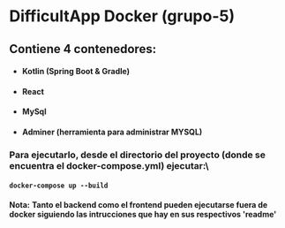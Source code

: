 # DifficultApp Docker (grupo-5)

## Contiene 4 contenedores:
- #### Kotlin (Spring Boot & Gradle)
- #### React
- #### MySql
- #### Adminer (herramienta para administrar MYSQL)

### Para ejecutarlo, desde el directorio del proyecto (donde se encuentra el docker-compose.yml) ejecutar:\
#### `docker-compose up --build`

**Nota:**
**Tanto el backend como el frontend pueden ejecutarse fuera de docker siguiendo las intrucciones que hay en sus respectivos 'readme'**
